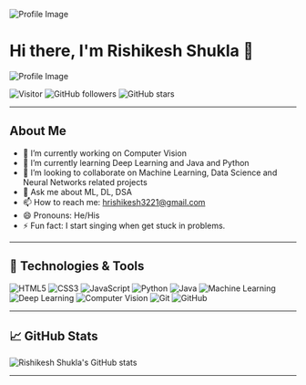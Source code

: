 ![Profile Image](https://camo.githubusercontent.com/7b0b31a9d649352b6583905a0150c6ae4bc0c7b722e5cfbb6b28ca0ba01fb22c/68747470733a2f2f696e646f616e616c79746963612e636f6d2f7374617469632f696d616765732f62616e6e6572722e676966)

# Hi there, I'm Rishikesh Shukla 👋

![Profile Image](https://w0.peakpx.com/wallpaper/688/193/HD-wallpaper-ghibli-a%C2%B7-github-topics-a%C2%B7-github-cute-ghibli.jpg)

![Visitor](https://visitor-badge.laobi.icu/badge?page_id=BrahamRishi)
![GitHub followers](https://img.shields.io/github/followers/BrahamRishi?label=Follow&style=social)
![GitHub stars](https://img.shields.io/github/stars/BrahamRishi?affiliations=OWNER&style=social)

---

## About Me

- 🔭 I’m currently working on Computer Vision
- 🌱 I’m currently learning Deep Learning and Java and Python
- 👯 I’m looking to collaborate on Machine Learning, Data Science and Neural Networks related projects
- 💬 Ask me about ML, DL, DSA
- 📫 How to reach me: hrishikesh3221@gmail.com
- 😄 Pronouns: He/His
- ⚡ Fun fact: I start singing when get stuck in problems.

---

## 🔧 Technologies & Tools

![HTML5](https://img.shields.io/badge/-HTML5-E34F26?style=flat-square&logo=html5&logoColor=white)
![CSS3](https://img.shields.io/badge/-CSS3-1572B6?style=flat-square&logo=css3)
![JavaScript](https://img.shields.io/badge/-JavaScript-F7DF1E?style=flat-square&logo=javascript&logoColor=black)
![Python](https://img.shields.io/badge/-Python-3776AB?style=flat-square&logo=python&logoColor=white)
![Java](https://img.shields.io/badge/-Java-007396?style=flat-square&logo=java&logoColor=white)
![Machine Learning](https://img.shields.io/badge/-Machine%20Learning-34A853?style=flat-square&logo=google)
![Deep Learning](https://img.shields.io/badge/-Deep%20Learning-FF6F00?style=flat-square&logo=google)
![Computer Vision](https://img.shields.io/badge/-Computer%20Vision-4285F4?style=flat-square&logo=google)
![Git](https://img.shields.io/badge/-Git-F05032?style=flat-square&logo=git&logoColor=white)
![GitHub](https://img.shields.io/badge/-GitHub-181717?style=flat-square&logo=github)

---

## 📈 GitHub Stats

![Rishikesh Shukla's GitHub stats](https://github-readme-stats.vercel.app/api?username=BrahamRishi&show_icons=true&theme=radical)

---
